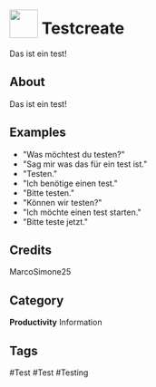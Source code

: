 # <img src="https://raw.githack.com/FortAwesome/Font-Awesome/master/svgs/solid/vials.svg" card_color="#22A7F0" width="50" height="50" style="vertical-align:bottom"/> Testcreate
Das ist ein test!

## About
Das ist ein test!

## Examples
* "Was möchtest du testen?"
* "Sag mir was das für ein test ist."
* "Testen."
* "Ich benötige einen test."
* "Bitte testen."
* "Können wir testen?"
* "Ich möchte einen test starten."
* "Bitte teste jetzt."

## Credits
MarcoSimone25

## Category
**Productivity**
Information

## Tags
#Test
#Test
#Testing

